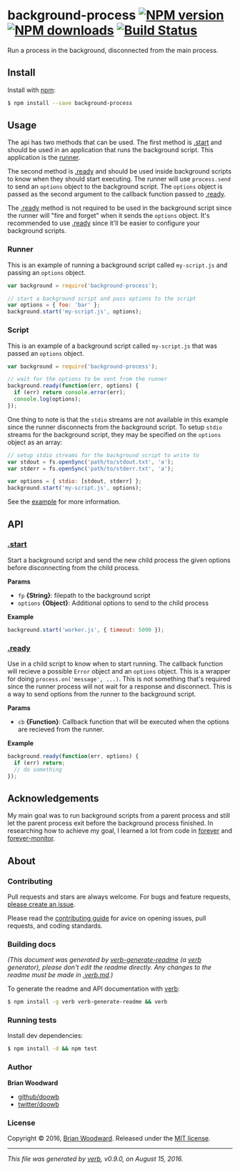 # background-process [![NPM version](https://img.shields.io/npm/v/background-process.svg?style=flat)](https://www.npmjs.com/package/background-process) [![NPM downloads](https://img.shields.io/npm/dm/background-process.svg?style=flat)](https://npmjs.org/package/background-process) [![Build Status](https://img.shields.io/travis/doowb/background-process.svg?style=flat)](https://travis-ci.org/doowb/background-process)

Run a process in the background, disconnected from the main process.

## Install

Install with [npm](https://www.npmjs.com/):

```sh
$ npm install --save background-process
```

## Usage

The api has two methods that can be used. The first method is [.start](#start) and should be used in an application that runs the background script. This application is the [runner](#runner).

The second method is [.ready](#ready) and should be used inside background scripts to know when they should start executing. The runner will use `process.send` to send an `options` object to the background script. The `options` object is passed as the second argument to the callback function passed to [.ready](#ready).

The [.ready](#ready) method is not required to be used in the background script since the runner will "fire and forget" when it sends the `options` object. It's recommended to use [.ready](#ready) since it'll be easier to configure your background scripts.

### Runner

This is an example of running a background script called `my-script.js` and passing an `options` object.

```js
var background = require('background-process');

// start a background script and pass options to the script
var options = { foo: 'bar' };
background.start('my-script.js', options);
```

### Script

This is an example of a background script called `my-script.js` that was passed an `options` object.

```js
var background = require('background-process');

// wait for the options to be sent from the runner
background.ready(function(err, options) {
  if (err) return console.error(err);
  console.log(options);
});
```

One thing to note is that the `stdio` streams are not available in this example since the runner disconnects from the background script. To setup `stdio` streams for the background script, they may be specified on the `options` object as an array:

```js
// setup stdio streams for the background script to write to
var stdout = fs.openSync('path/to/stdout.txt', 'a');
var stderr = fs.openSync('path/to/stderr.txt', 'a');

var options = { stdio: [stdout, stderr] };
background.start('my-script.js', options);
```

See the [example](example) for more information.

## API

### [.start](index.js#L23)

Start a background script and send the new child process the given options before disconnecting from the child process.

**Params**

* `fp` **{String}**: filepath to the background script
* `options` **{Object}**: Additional options to send to the child process

**Example**

```js
background.start('worker.js', { timeout: 5000 });
```

### [.ready](index.js#L56)

Use in a child script to know when to start running. The callback function will recieve a possible `Error` object and an `options` object. This is a wrapper for doing `process.on('message', ...)`. This is not something that's required since the runner process will not wait for a response and disconnect. This is a way to send options from the runner to the background script.

**Params**

* `cb` **{Function}**: Callback function that will be executed when the options are recieved from the runner.

**Example**

```js
background.ready(function(err, options) {
  if (err) return;
  // do something
});
```

## Acknowledgements

My main goal was to run background scripts from a parent process and still let the parent process exit before the background process finished. In researching how to achieve my goal, I learned a lot from code in [forever](https://github.com/foreverjs/forever) and [forever-monitor](https://github.com/nodejitsu/forever-monitor).

## About

### Contributing

Pull requests and stars are always welcome. For bugs and feature requests, [please create an issue](../../issues/new).

Please read the [contributing guide](contributing.md) for avice on opening issues, pull requests, and coding standards.

### Building docs

_(This document was generated by [verb-generate-readme](https://github.com/verbose/verb-generate-readme) (a [verb](https://github.com/verbose/verb) generator), please don't edit the readme directly. Any changes to the readme must be made in [.verb.md](.verb.md).)_

To generate the readme and API documentation with [verb](https://github.com/verbose/verb):

```sh
$ npm install -g verb verb-generate-readme && verb
```

### Running tests

Install dev dependencies:

```sh
$ npm install -d && npm test
```

### Author

**Brian Woodward**

* [github/doowb](https://github.com/doowb)
* [twitter/doowb](http://twitter.com/doowb)

### License

Copyright © 2016, [Brian Woodward](https://github.com/doowb).
Released under the [MIT license](https://github.com/doowb/background-process/blob/master/LICENSE).

***

_This file was generated by [verb](https://github.com/verbose/verb), v0.9.0, on August 15, 2016._